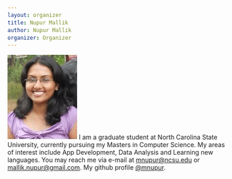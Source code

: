 ```yaml
---
layout: organizer
title: Nupur Mallik
author: Nupur Mallik
organizer: Organizer
---
```


![Nupur Mallik](/img/mnupur.jpg)
I am a graduate student at North Carolina State University, currently pursuing my Masters in Computer Science. My areas of interest include App Development, Data Analysis and Learning new languages. You may reach me via e-mail at mnupur@ncsu.edu or mallik.nupur@gmail.com. My github profile [@mnupur](https://www.github.com/mnupur).